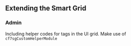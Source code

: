 ## Extending the Smart Grid

### Admin
Including helper codes for tags in the UI grid.  Make use of `cf7sgCustomHelperModule`

